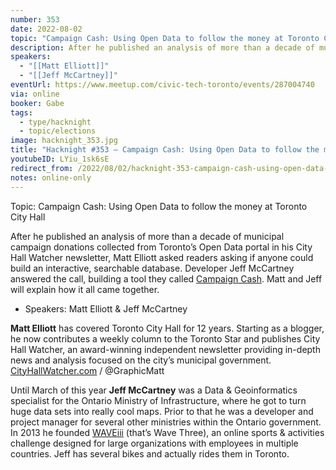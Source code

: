 ```yaml
---
number: 353
date: 2022-08-02
topic: "Campaign Cash: Using Open Data to follow the money at Toronto City Hall"
description: After he published an analysis of more than a decade of municipal campaign donations collected from Toronto’s Open Data portal in his City Hall Watcher newsletter, Matt Elliott asked readers asking if anyone could build an interactive, searchable database. Developer Jeff McCartney answered the call, building a tool they called [Campaign Cash](https://cityhallwatcher.com/campaigncash/). Matt and Jeff will explain how it all came together.
speakers:
  - "[[Matt Elliott]]"
  - "[[Jeff McCartney]]"
eventUrl: https://www.meetup.com/civic-tech-toronto/events/287004740
via: online
booker: Gabe
tags:
  - type/hacknight
  - topic/elections
image: hacknight_353.jpg
title: "Hacknight #353 – Campaign Cash: Using Open Data to follow the money at Toronto City Hall"
youtubeID: LYiu_1sk6sE
redirect_from: /2022/08/02/hacknight-353-campaign-cash-using-open-data-to-follow-the-money-at-toronto-city-hall-with-matt-elliott-jeff-mccartney/
notes: online-only
---
```


Topic:
Campaign Cash: Using Open Data to follow the money at Toronto City Hall

After he published an analysis of more than a decade of municipal campaign donations collected from Toronto’s Open Data portal in his City Hall Watcher newsletter, Matt Elliott asked readers asking if anyone could build an interactive, searchable database. Developer Jeff McCartney answered the call, building a tool they called [Campaign Cash](https://cityhallwatcher.com/campaigncash/). Matt and Jeff will explain how it all came together.

* Speakers:
Matt Elliott & Jeff McCartney

**Matt Elliott** has covered Toronto City Hall for 12 years. Starting as a blogger, he now contributes a weekly column to the Toronto Star and publishes City Hall Watcher, an award-winning independent newsletter providing in-depth news and analysis focused on the city’s municipal government. [CityHallWatcher.com](http://cityhallwatcher.com/) / @GraphicMatt

Until March of this year **Jeff McCartney** was a Data & Geoinformatics specialist for the Ontario Ministry of Infrastructure, where he got to turn huge data sets into really cool maps. Prior to that he was a developer and project manager for several other ministries within the Ontario government. In 2013 he founded [WAVEiii](http://www.waveiii.com) (that’s Wave Three), an online sports & activities challenge designed for large organizations with employees in multiple countries. Jeff has several bikes and actually rides them in Toronto.
